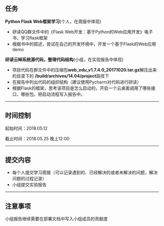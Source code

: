 ## 任务

**Python Flask Web框架学习**(个人，在周报中体现)

- 研读QQ群文件中的《Flask Web开发：基于Python的Web应用开发》电子书，学习flask框架
- 根据书中的叙述，尝试在自己的开发环境中，开发一个基于Flask的Web应用demo

**研读云晫系统源代码，整理代码结构**(小组，在实验报告中体现)

- 项目代码在群文件中的压缩包**web_edu_v1.7.4.0_20171020.tar.gz**解压出来的目录下的 **/build/archives/14.04/project**路径下
- 在报告中列出代码的组织结构（建议使用Pycharm对代码进行研读）
- 根据Flask的框架，思考该项目是怎么启动的，开启一个云桌面调用了哪些接口，哪些包，把启动流程写入报告中。

------

## 时间控制

起始时间：2018.05.12 

截止时间：2018.05.25 晚上12:00

------

## 提交内容

- 每个人提交学习周报（可以记录遇到的、已经解决的或者未解决的问题，解决问题的过程记录）
- 小组提交实验报告

------

## 注意事项

小组报告继续需要在部署文档中写入小组成员的贡献度
